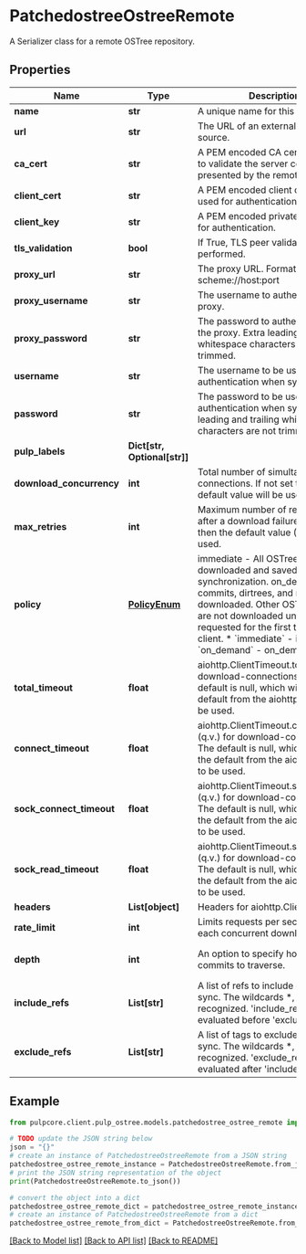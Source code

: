 # PatchedostreeOstreeRemote

A Serializer class for a remote OSTree repository.

## Properties

Name | Type | Description | Notes
------------ | ------------- | ------------- | -------------
**name** | **str** | A unique name for this remote. | [optional] 
**url** | **str** | The URL of an external content source. | [optional] 
**ca_cert** | **str** | A PEM encoded CA certificate used to validate the server certificate presented by the remote server. | [optional] 
**client_cert** | **str** | A PEM encoded client certificate used for authentication. | [optional] 
**client_key** | **str** | A PEM encoded private key used for authentication. | [optional] 
**tls_validation** | **bool** | If True, TLS peer validation must be performed. | [optional] 
**proxy_url** | **str** | The proxy URL. Format: scheme://host:port | [optional] 
**proxy_username** | **str** | The username to authenticte to the proxy. | [optional] 
**proxy_password** | **str** | The password to authenticate to the proxy. Extra leading and trailing whitespace characters are not trimmed. | [optional] 
**username** | **str** | The username to be used for authentication when syncing. | [optional] 
**password** | **str** | The password to be used for authentication when syncing. Extra leading and trailing whitespace characters are not trimmed. | [optional] 
**pulp_labels** | **Dict[str, Optional[str]]** |  | [optional] 
**download_concurrency** | **int** | Total number of simultaneous connections. If not set then the default value will be used. | [optional] 
**max_retries** | **int** | Maximum number of retry attempts after a download failure. If not set then the default value (3) will be used. | [optional] 
**policy** | [**PolicyEnum**](PolicyEnum.md) |          immediate - All OSTree objects are downloaded and saved during synchronization.         on_demand - Only commits, dirtrees, and refs are downloaded. Other OSTree objects are                     not downloaded until they are requested for the first time by a client.           * &#x60;immediate&#x60; - immediate * &#x60;on_demand&#x60; - on_demand | [optional] 
**total_timeout** | **float** | aiohttp.ClientTimeout.total (q.v.) for download-connections. The default is null, which will cause the default from the aiohttp library to be used. | [optional] 
**connect_timeout** | **float** | aiohttp.ClientTimeout.connect (q.v.) for download-connections. The default is null, which will cause the default from the aiohttp library to be used. | [optional] 
**sock_connect_timeout** | **float** | aiohttp.ClientTimeout.sock_connect (q.v.) for download-connections. The default is null, which will cause the default from the aiohttp library to be used. | [optional] 
**sock_read_timeout** | **float** | aiohttp.ClientTimeout.sock_read (q.v.) for download-connections. The default is null, which will cause the default from the aiohttp library to be used. | [optional] 
**headers** | **List[object]** | Headers for aiohttp.Clientsession | [optional] 
**rate_limit** | **int** | Limits requests per second for each concurrent downloader | [optional] 
**depth** | **int** | An option to specify how many commits to traverse. | [optional] [default to 0]
**include_refs** | **List[str]** |              A list of refs to include during a sync.             The wildcards *, ? are recognized.             &#39;include_refs&#39; is evaluated before &#39;exclude_refs&#39;.              | [optional] 
**exclude_refs** | **List[str]** |              A list of tags to exclude during a sync.             The wildcards *, ? are recognized.             &#39;exclude_refs&#39; is evaluated after &#39;include_refs&#39;.              | [optional] 

## Example

```python
from pulpcore.client.pulp_ostree.models.patchedostree_ostree_remote import PatchedostreeOstreeRemote

# TODO update the JSON string below
json = "{}"
# create an instance of PatchedostreeOstreeRemote from a JSON string
patchedostree_ostree_remote_instance = PatchedostreeOstreeRemote.from_json(json)
# print the JSON string representation of the object
print(PatchedostreeOstreeRemote.to_json())

# convert the object into a dict
patchedostree_ostree_remote_dict = patchedostree_ostree_remote_instance.to_dict()
# create an instance of PatchedostreeOstreeRemote from a dict
patchedostree_ostree_remote_from_dict = PatchedostreeOstreeRemote.from_dict(patchedostree_ostree_remote_dict)
```
[[Back to Model list]](../README.md#documentation-for-models) [[Back to API list]](../README.md#documentation-for-api-endpoints) [[Back to README]](../README.md)


